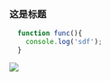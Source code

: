 ### 这是标题

```javascript
  function func(){
  	console.log('sdf');
  }
```

![](https://ss0.bdstatic.com/5aV1bjqh_Q23odCf/static/superman/img/logo/bd_logo1_31bdc765.png)